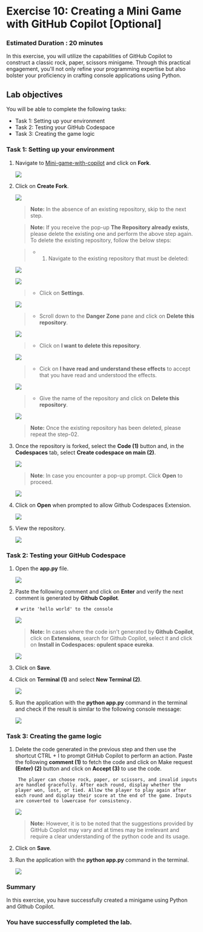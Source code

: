 # Exercise 10: Creating a Mini Game with GitHub Copilot [Optional]

### Estimated Duration : 20 minutes

In this exercise, you will utilize the capabilities of GitHub Copilot to construct a classic rock, paper, scissors minigame. Through this practical engagement, you'll not only refine your programming expertise but also bolster your proficiency in crafting console applications using Python.

## Lab objectives

You will be able to complete the following tasks:

- Task 1: Setting up your environment
- Task 2: Testing your GitHub Codespace
- Task 3: Creating the game logic

### Task 1: Setting up your environment

1. Navigate to [Mini-game-with-copilot](https://github.com/MicrosoftDocs/mslearn-challenge-project-create-mini-game-with-copilot) and click on **Fork**.

   ![](../media/vs2.png)

1. Click on **Create Fork**.

   ![](../media/vs20.png)

      >**Note:**  In the absence of an existing repository, skip to the next step.

      >**Note:** If you receive the pop-up **The Repository already exists**, please delete the existing one and perform the above step again. To delete the existing repository, follow the below steps:

      >- 1. Navigate to the existing repository that must be deleted:

      ![](../media/gs-6.png)
   
      ![](../media/hubg1.png)
      
      >- Click on **Settings**.

     ![](../media/hubg2.png)

      >- Scroll down to the **Danger Zone** pane and click on **Delete this repository**.

      ![](../media/gs-2.png)

      >- Click on **I want to delete this repository**. 

      ![](../media/hubg3.png)

      >- Cick on **I have read and understand these effects** to accept that you have read and understood the effects.  

      ![](../media/hubg4.png)

      >- Give the name of the repository and click on **Delete this repository**.

     ![](../media/hubg5.png)

      > **Note:** Once the existing repository has been deleted, please repeat the step-02.
      
1. Once the repository is forked, select the **Code (1)** button and, in the **Codespaces** tab, select **Create codespace on main (2)**.

   ![](../media/vs6.png)

      >**Note**: In case you encounter a pop-up prompt. Click **Open** to proceed.

      ![](../media/vs7.png)

1. Click on **Open** when prompted to allow Github Codespaces Extension.

   ![](../media/vs25.png)
   
1. View the repository.

   ![](../media/vs11.png)

### Task 2: Testing your GitHub Codespace

1. Open the **app.py** file.

   ![](../media/vs19.png)

1. Paste the following comment and click on **Enter** and verify the next comment is generated by **Github Copilot**.

   ```
   # write 'hello world' to the console
   ```

   ![](../media/vs14.png)
   
      >**Note:** In cases where the code isn't generated by **Github Copilot**, click on **Extensions**, search for Github Copilot, select it and click on **Install in Codespaces: opulent space eureka**.

      ![](../media/vs13.png)

1. Click on **Save**.
   
1. Click on **Terminal (1)** and select **New Terminal (2)**.

   ![](../media/vs15.png)

1. Run the application with the **python app.py** command in the terminal and check if the result is similar to the following console message:

   ![](../media/vs16.png)


### Task 3: Creating the game logic

1. Delete the code generated in the previous step and then use the shortcut CTRL + I to prompt GitHub Copilot to perform an action. Paste the following **comment (1)** to fetch the code and click on Make request **(Enter) (2)** button and click on **Accept (3)** to use the code.
   
   ```
    The player can choose rock, paper, or scissors, and invalid inputs are handled gracefully. After each round, display whether the player won, lost, or tied. Allow the player to play again after each round and display their score at the end of the game. Inputs are converted to lowercase for consistency.
   ```

   ![](../media/10-1.png)

      >**Note:** However, it is to be noted that the suggestions provided by GitHub Copilot may vary and at times may be irrelevant and require a clear understanding of the python code and its usage.

1. Click on **Save**.

1. Run the application with the **python app.py** command in the terminal.

   ![](../media/vs17.png)

### Summary

In this exercise, you have successfully created a minigame using Python and Github Copilot.

### You have successfully completed the lab.
